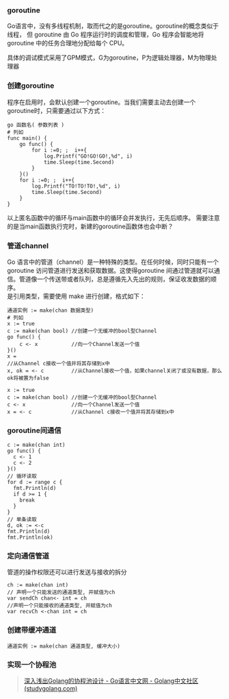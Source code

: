 ### goroutine
Go语言中，没有多线程机制，取而代之的是goroutine。goroutine的概念类似于线程，
但 goroutine 由 Go 程序运行时的调度和管理，Go 程序会智能地将 goroutine 中的任务合理地分配给每个 CPU。

具体的调试模式采用了GPM模式，G为goroutine，P为逻辑处理器，M为物理处理器

### 创建goroutine
程序在启用时，会默认创建一个goroutine。当我们需要主动去创建一个goroutine时，只需要通过以下方式：
```
go 函数名( 参数列表 )
# 列如
func main() {
	go func() {
		for i :=0; ;  i++{
			log.Printf("GO!GO!GO!,%d", i)
			time.Sleep(time.Second)
		}
	}()
	for i :=0; ;  i++{
		log.Printf("TO!TO!TO!,%d", i)
		time.Sleep(time.Second)
	}
}
```
以上匿名函数中的循环与main函数中的循环会并发执行，无先后顺序。
需要注意的是当main函数执行完时，新建的goroutine函数体也会中断？

### 管道channel
Go 语言中的管道（channel）是一种特殊的类型。在任何时候，同时只能有一个 goroutine 访问管道进行发送和获取数据。这使得goroutine 间通过管道就可以通信。管道像一个传送带或者队列，总是遵循先入先出的规则，保证收发数据的顺序。  
是引用类型，需要使用 make 进行创建，格式如下：
```
通道实例 := make(chan 数据类型)
# 列如
x := true
c := make(chan bool) //创建一个无缓冲的bool型Channel 
go func() {
	c <- x           //向一个Channel发送一个值
}()
x = 
//从Channel c接收一个值并将其存储到x中
x, ok = <- c         //从Channel接收一个值，如果channel关闭了或没有数据，那么ok将被置为false
```


```
x := true
c := make(chan bool) //创建一个无缓冲的bool型Channel 
c <- x               //向一个Channel发送一个值
x = <- c             //从Channel c接收一个值并将其存储到x中
```

### goroutine间通信
```
c := make(chan int)
go func() {
  c <- 1
  c <- 2
}()
// 循环读取
for d := range c {
  fmt.Println(d)
  if d >= 1 {
    break
  }
}
// 单条读取
d, ok := <-c
fmt.Println(d)
fmt.Println(ok)
```
### 定向通信管道
管道的操作权限还可以进行发送与接收的拆分
```
ch := make(chan int)
// 声明一个只能发送的通道类型, 并赋值为ch
var sendCh chan<- int = ch
//声明一个只能接收的通道类型, 并赋值为ch
var recvCh <-chan int = ch
```
### 创建带缓冲通道

```
通道实例 := make(chan 通道类型, 缓冲大小)
```

### 实现一个协程池

> [深入浅出Golang的协程池设计 - Go语言中文网 - Golang中文社区 (studygolang.com)](https://studygolang.com/articles/15477)
